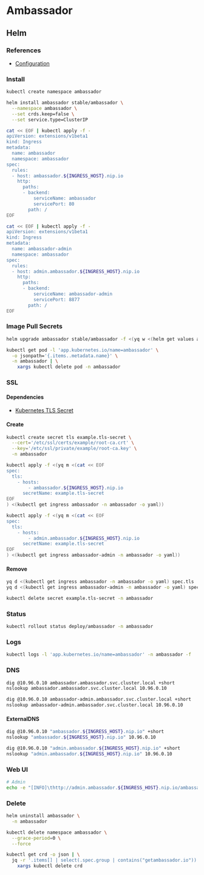 # Ambassador

## Helm

### References

- [Configuration](https://github.com/helm/charts/tree/master/stable/ambassador#configuration)

### Install

```sh
kubectl create namespace ambassador
```

```sh
helm install ambassador stable/ambassador \
  --namespace ambassador \
  --set crds.keep=false \
  --set service.type=ClusterIP
```

```sh
cat << EOF | kubectl apply -f -
apiVersion: extensions/v1beta1
kind: Ingress
metadata:
  name: ambassador
  namespace: ambassador
spec:
  rules:
  - host: ambassador.${INGRESS_HOST}.nip.io
    http:
      paths:
      - backend:
          serviceName: ambassador
          servicePort: 80
        path: /
EOF
```

```sh
cat << EOF | kubectl apply -f -
apiVersion: extensions/v1beta1
kind: Ingress
metadata:
  name: ambassador-admin
  namespace: ambassador
spec:
  rules:
  - host: admin.ambassador.${INGRESS_HOST}.nip.io
    http:
      paths:
      - backend:
          serviceName: ambassador-admin
          servicePort: 8877
        path: /
EOF
```

### Image Pull Secrets

```sh
helm upgrade ambassador stable/ambassador -f <(yq w <(helm get values ambassador) 'imagePullSecrets[+].name' nxrm-oss-regcred)
```

```sh
kubectl get pod -l 'app.kubernetes.io/name=ambassador' \
  -o jsonpath='{.items..metadata.name}' \
  -n ambassador | \
    xargs kubectl delete pod -n ambassador
```

### SSL

#### Dependencies

- [Kubernetes TLS Secret](/k8s-tls-secret.md)

#### Create

```sh
kubectl create secret tls example.tls-secret \
  --cert='/etc/ssl/certs/example/root-ca.crt' \
  --key='/etc/ssl/private/example/root-ca.key' \
  -n ambassador
```

```sh
kubectl apply -f <(yq m <(cat << EOF
spec:
  tls:
    - hosts:
        - ambassador.${INGRESS_HOST}.nip.io
      secretName: example.tls-secret
EOF
) <(kubectl get ingress ambassador -n ambassador -o yaml))
```

```sh
kubectl apply -f <(yq m <(cat << EOF
spec:
  tls:
    - hosts:
        - admin.ambassador.${INGRESS_HOST}.nip.io
      secretName: example.tls-secret
EOF
) <(kubectl get ingress ambassador-admin -n ambassador -o yaml))
```

#### Remove

```sh
yq d <(kubectl get ingress ambassador -n ambassador -o yaml) spec.tls | kubectl apply -f -
yq d <(kubectl get ingress ambassador-admin -n ambassador -o yaml) spec.tls | kubectl apply -f -

kubectl delete secret example.tls-secret -n ambassador
```

### Status

```sh
kubectl rollout status deploy/ambassador -n ambassador
```

### Logs

```sh
kubectl logs -l 'app.kubernetes.io/name=ambassador' -n ambassador -f
```

### DNS

```sh
dig @10.96.0.10 ambassador.ambassador.svc.cluster.local +short
nslookup ambassador.ambassador.svc.cluster.local 10.96.0.10

dig @10.96.0.10 ambassador-admin.ambassador.svc.cluster.local +short
nslookup ambassador-admin.ambassador.svc.cluster.local 10.96.0.10
```

#### ExternalDNS

```sh
dig @10.96.0.10 "ambassador.${INGRESS_HOST}.nip.io" +short
nslookup "ambassador.${INGRESS_HOST}.nip.io" 10.96.0.10

dig @10.96.0.10 "admin.ambassador.${INGRESS_HOST}.nip.io" +short
nslookup "admin.ambassador.${INGRESS_HOST}.nip.io" 10.96.0.10
```

### Web UI

```sh
# Admin
echo -e "[INFO]\thttp://admin.ambassador.${INGRESS_HOST}.nip.io/ambassador/v0/diag/"
```

### Delete

```sh
helm uninstall ambassador \
  -n ambassador

kubectl delete namespace ambassador \
  --grace-period=0 \
  --force

kubectl get crd -o json | \
  jq -r '.items[] | select(.spec.group | contains("getambassador.io")) | .metadata.name' | \
    xargs kubectl delete crd
```
